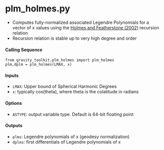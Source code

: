 plm_holmes.py
=============

 - Computes fully-normalized associated Legendre Polynomials for a vector of x values using the [Holmes and Featherstone (2002)](https://doi.org/10.1007/s00190-002-0216-2) recursion relation  
 - Recursion relation is stable up to very high degree and order  

#### Calling Sequence
```
from gravity_toolkit.plm_holmes import plm_holmes
plm,dplm = plm_holmes(LMAX, x)
```

#### Inputs
 - `LMAX`: Upper bound of Spherical Harmonic Degrees
 - `x`: typically cos(theta), where theta is the colatitude in radians

#### Options
 - `ASTYPE`: output variable type. Default is 64-bit floating point

#### Outputs
 - `plms`: Legendre polynomials of x (geodesy normalization)
 - `dplms`: first differentials of Legendre polynomials of x
